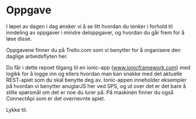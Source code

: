 # Oppgave

I løpet av dagen i dag ønsker vi å se litt hvordan du tenker i forhold til inndeling av oppgaver i mindre deloppgaver, og hvordan du går frem for å løse disse.

Oppgavene finner du på Trello.com som vi benytter for å organisere den daglige arbeidsflyten her. 

Du får i dette repoet tilgang til en ionic-app (www.ionicframework.com) med logikk for å logge inn og ellers hvordan man kan snakke med det aktuelle REST-apiet som du skal benytte deg av. Ionic-appen inneholder eksempler på hvordan vi benytter anuglarJS her ved SPS, og ut over det er det bare å stille spørsmål om det er noe du lurer på.
På maskinen finner du også ConnectApi som er det overnevnte apiet.

Lykke til.
